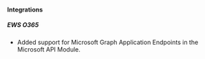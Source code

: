 
#### Integrations

##### EWS O365

- Added support for Microsoft Graph Application Endpoints in the Microsoft API Module.